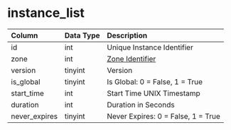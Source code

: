 # instance\_list

| Column | Data Type | Description |
| :--- | :--- | :--- |
| id | int | Unique Instance Identifier |
| zone | int | [Zone Identifier](https://eqemu.gitbook.io/server/categories/zones/zone-list) |
| version | tinyint | Version |
| is\_global | tinyint | Is Global: 0 = False, 1 = True |
| start\_time | int | Start Time UNIX Timestamp |
| duration | int | Duration in Seconds |
| never\_expires | tinyint | Never Expires: 0 = False, 1 = True |

